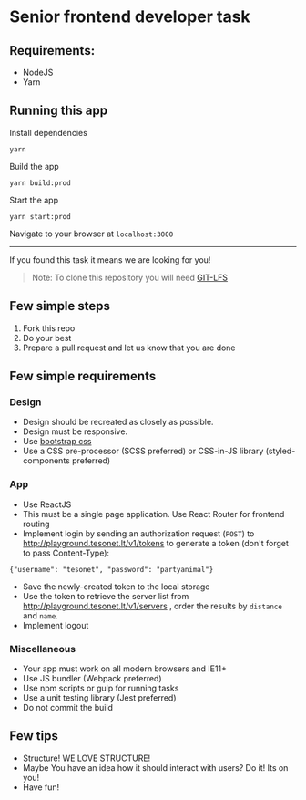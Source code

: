 # Senior frontend developer task

## Requirements:

- NodeJS
- Yarn

## Running this app

Install dependencies
```
yarn
```

Build the app
```
yarn build:prod
```

Start the app
```
yarn start:prod
```

Navigate to your browser at `localhost:3000`

---


If you found this task it means we are looking for you!

> Note: To clone this repository you will need [GIT-LFS](https://git-lfs.github.com/)

## Few simple steps

1. Fork this repo
2. Do your best
3. Prepare a pull request and let us know that you are done

## Few simple requirements
### Design
* Design should be recreated as closely as possible.
* Design must be responsive.
* Use [bootstrap css](http://getbootstrap.com/css/)
* Use a CSS pre-processor (SCSS preferred) or CSS-in-JS library (styled-components preferred)

### App
* Use ReactJS
* This must be a single page application. Use React Router for frontend routing
* Implement login by sending an authorization request (`POST`) to http://playground.tesonet.lt/v1/tokens to generate a token (don't forget to pass Content-Type):

```
{"username": "tesonet", "password": "partyanimal"}
```

* Save the newly-created token to the local storage
* Use the token to retrieve the server list from http://playground.tesonet.lt/v1/servers , order the results by `distance` and `name`.
* Implement logout

### Miscellaneous
* Your app must work on all modern browsers and IE11+
* Use JS bundler (Webpack preferred)
* Use npm scripts or gulp for running tasks
* Use a unit testing library (Jest preferred)
* Do not commit the build

## Few tips
* Structure! WE LOVE STRUCTURE!
* Maybe You have an idea how it should interact with users? Do it! Its on you!
* Have fun!
